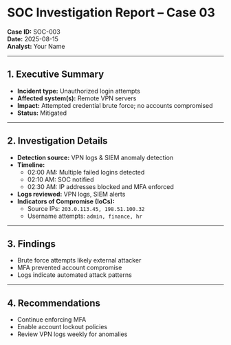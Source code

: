#  SOC Investigation Report – Case 03

**Case ID:** SOC-003  
**Date:** 2025-08-15  
**Analyst:** Your Name  

---

## 1. Executive Summary
- **Incident type:** Unauthorized login attempts  
- **Affected system(s):** Remote VPN servers  
- **Impact:** Attempted credential brute force; no accounts compromised  
- **Status:** Mitigated  

---

## 2. Investigation Details
- **Detection source:** VPN logs & SIEM anomaly detection  
- **Timeline:**
  - 02:00 AM: Multiple failed logins detected  
  - 02:10 AM: SOC notified  
  - 02:30 AM: IP addresses blocked and MFA enforced  
- **Logs reviewed:** VPN logs, SIEM alerts  
- **Indicators of Compromise (IoCs):**
  - Source IPs: `203.0.113.45, 198.51.100.32`  
  - Username attempts: `admin, finance, hr`  

---

## 3. Findings
- Brute force attempts likely external attacker  
- MFA prevented account compromise  
- Logs indicate automated attack patterns  

---

## 4. Recommendations
- Continue enforcing MFA  
- Enable account lockout policies  
- Review VPN logs weekly for anomalies
